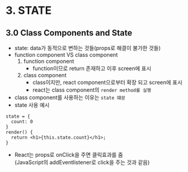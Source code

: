 # 3. STATE
## 3.0 Class Components and State
- state: data가 동적으로 변하는 것들(props로 해결이 불가한 것들)
- function component VS class component  
  1. function component  
      - function이므로 return 존재하고 이후 screen에 표시
  2. class component
      - class이지만, react component으로부터 확장 되고 screen에 표시  
      - react는 class component의 `render method를 실행`
- class component를 사용하는 이유는 `state 떄문`
- state 사용 예시

```JSX
state = {
  count: 0
}
render() {
  return <h1>{this.state.count}</h1>;
}
```

- React는 props로 onClick을 주면 클릭효과를 줌  
(JavaScript의 addEventlistener로 click을 주는 것과 같음)
